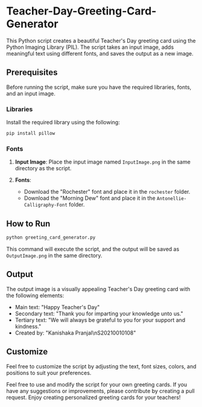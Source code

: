 # Teacher-Day-Greeting-Card-Generator

This Python script creates a beautiful Teacher's Day greeting card using the Python Imaging Library (PIL). The script takes an input image, adds meaningful text using different fonts, and saves the output as a new image.

## Prerequisites

Before running the script, make sure you have the required libraries, fonts, and an input image.

### Libraries

Install the required library using the following:

```bash
pip install pillow
```

### Fonts

1. **Input Image**: Place the input image named `InputImage.png` in the same directory as the script.

2. **Fonts**:
   - Download the "Rochester" font and place it in the `rochester` folder.
   - Download the "Morning Dew" font and place it in the `Antonellie-Calligraphy-Font` folder.

## How to Run

```bash
python greeting_card_generator.py
```

This command will execute the script, and the output will be saved as `OutputImage.png` in the same directory.

## Output

The output image is a visually appealing Teacher's Day greeting card with the following elements:

- Main text: "Happy Teacher's Day"
- Secondary text: "Thank you for imparting your knowledge unto us."
- Tertiary text: "We will always be grateful to you for your support and kindness."
- Created by: "Kanishaka Pranjal\nS20210010108"

## Customize

Feel free to customize the script by adjusting the text, font sizes, colors, and positions to suit your preferences.


Feel free to use and modify the script for your own greeting cards. If you have any suggestions or improvements, please contribute by creating a pull request. Enjoy creating personalized greeting cards for your teachers!
